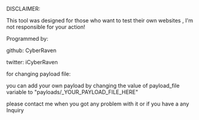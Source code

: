 DISCLAIMER:

This tool was designed for those who want to test their own websites , I'm not responsible for your action!





Programmed by:

github: CyberRaven

twitter: iCyberRaven


for changing payload file:

you can add your own payload by changing the value of payload_file variable to "payloads/_YOUR_PAYLOAD_FILE_HERE" 




please contact me when you got any problem with it or if you have a any Inquiry
